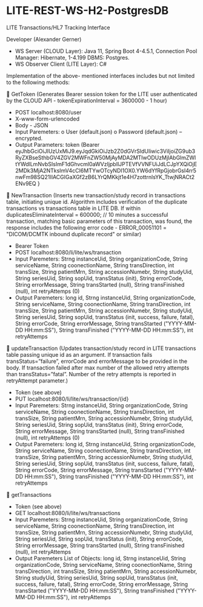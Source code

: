
# LITE-REST-WS-H2-PostgresDB 
LITE Transactions/HL7 Tracking Interface

Developer (Alexander Gerner)

- WS Server (CLOUD Layer): Java 11, Spring Boot 4-4.5.1, Connection Pool Manager: Hibernate, 1-4.199 DBMS: Postgres. 
- WS Observer Client (LITE Layer):  C#

Implementation of the above- mentioned interfaces includes but not limited to the following methods:

	GetToken (Generates Bearer session token for the LITE user authenticated by the CLOUD API - tokenExpirationInterval = 3600000 - 1 hour)
-	POST localhost:8080/user
-	X-www-form-urlencoded
-	Body - JSON
-	Input Paremeters: 
o	User (default.json)
o	Password  (default.json) – encrypted.
-  Output Parameters: token (Bearer eyJhbGciOiJIUzUxMiJ9.eyJqdGkiOiJzb2Z0dGVrSldUIiwic3ViIjoiZG9ub3RyZXBseSthbGV4ZGV2MWFnZW50MjAyMDA2MTIwODUzMjlAbGlmZWltYWdlLmNvbSIsImF1dGhvcml0aWVzIjpbIlJPTEVfVVNFUiJdLCJpYXQiOjE2MDk3MjA2NTksImV4cCI6MTYwOTcyNDI1OX0.YW6dYfRpGjobrGsI4rr5nwFm98SQ21IIACGIGaXGf2zB6LYrQMKkjt1e4H7zottrnlsYK_TtwjNRACt2ENv9EQ }

	NewTransaction (Inserts new transaction/study record in transactions table, initiating unique id. Algorithm includes verification of the duplicate transactions vs transactions table in LITE DB. If within duplicatesEliminateInterval = 600000; // 10 minutes a successful transaction, matching basic parameters of this transaction, was found, the response includes the following error code   - ERROR_00051101 = "DICOM/DCMTK inbound duplicate record" or similar)
-	Bearer Token
-	POST localhost:8080/li/lite/ws/transaction
-	Input Paremeters:  Strng instanceUid, String organizationCode, String serviceName, String coonectionName, String transDirection, int transSize,
                     String patientMrn, String accessionNumebr, String studyUid, String seriesUid, String sopUid, transStatus (init), 
                     String errorCode, String errorMessage, String transStarted (null), String transFinished (null),
                     int retryAttemps (0)
-	Output Paremeters: long id, Strng instanceUid, String organizationCode, String serviceName, String coonectionName, String transDirection, int transSize,
                     String patientMrn, String accessionNumebr, String studyUid, String seriesUid, String sopUid, transStatus (init, success, failure, fatal), 
                     String errorCode, String errorMessage, String transStarted ("YYYY-MM-DD HH:mm:SS"), String transFinished ("YYYY-MM-DD HH:mm:SS"),
                     int retryAttemps
                     
	updateTransaction (Updates transaction/study record in LITE transactions table passing unique id as an argument. If transaction fails transStatus=”failure”, errorCode and errorMessage to be provided in the body. If transaction failed after max number of the allowed retry attempts than transStatus=”fatal”. Number of the retry attempts is reported in retryAttempt parameter.)
- Token (see above)
- PUT localhost:8080/li/lite/ws/transaction/{id}
-	Input Paremeters:  Strng instanceUid, String organizationCode, String serviceName, String coonectionName, String transDirection, int transSize,
                     String patientMrn, String accessionNumebr, String studyUid, String seriesUid, String sopUid, transStatus (init), 
                     String errorCode, String errorMessage, String transStarted (null), String transFinished (null),
                     int retryAttemps (0)
-	Output Paremeters: long id, Strng instanceUid, String organizationCode, String serviceName, String coonectionName, String transDirection, int transSize,
                     String patientMrn, String accessionNumebr, String studyUid, String seriesUid, String sopUid, transStatus (init, success, failure, fatal), 
                     String errorCode, String errorMessage, String transStarted ("YYYY-MM-DD HH:mm:SS"), String transFinished ("YYYY-MM-DD HH:mm:SS"),
                     int retryAttemps
                     
	getTransactions
- Token (see above)
- GET localhost:8080/li/lite/ws/transactions
-	Input Paremeters:  Strng instanceUid, String organizationCode, String serviceName, String coonectionName, String transDirection, int transSize,
                     String patientMrn, String accessionNumebr, String studyUid, String seriesUid, String sopUid, transStatus (init), 
                     String errorCode, String errorMessage, String transStarted (null), String transFinished (null),
                     int retryAttemps
  -	Output Paremeters List of Objects:
                     long id, Strng instanceUid, String organizationCode, String serviceName, String coonectionName, String transDirection, int transSize,
                     String patientMrn, String accessionNumebr, String studyUid, String seriesUid, String sopUid, transStatus (init, success, failure, fatal), 
                     String errorCode, String errorMessage, String transStarted ("YYYY-MM-DD HH:mm:SS"), String transFinished ("YYYY-MM-DD HH:mm:SS"),
                     int retryAttemps                  
                     
